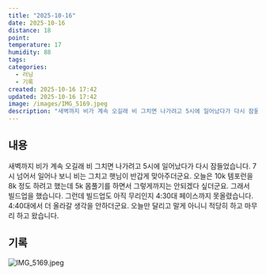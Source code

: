 ```yaml
---
title: "2025-10-16"
date: 2025-10-16
distance: 18
point:
temperature: 17
humidity: 88
tags:
categories:
  - 러닝
  - 기록
created: 2025-10-16 17:42
updated: 2025-10-16 17:42
image: /images/IMG_5169.jpeg
description: "새벽까지 비가 계속 오길래 비 그치면 나가려고 5시에 일어났다가 다시 잠들었습니다. 7시 넘어서 일어나 보니 비는 그치고 햇님이 반갑게 맞아주더군요. 오늘은 10k 템포런을 8k 정도 하려고 했는데 5k 몸풀기를 하면서 그렇게까지는 안되겠다 싶더군요. 그래서 빌드업을 했습니다. 그런데 "
---
```

## 내용
새벽까지 비가 계속 오길래 비 그치면 나가려고 5시에 일어났다가 다시 잠들었습니다. 7시 넘어서 일어나 보니 비는 그치고 햇님이 반갑게 맞아주더군요.
오늘은 10k 템포런을 8k 정도 하려고 했는데 5k 몸풀기를 하면서 그렇게까지는 안되겠다 싶더군요. 그래서 빌드업을 했습니다. 그런데 빌드업도 아직 무리인지 4:30대 페이스까지 못올렸습니다. 4:40대에서 더 올라갈 생각을 안하더군요. 오늘만 달리고 말게 아니니 적당히 하고 마무리 하고 왔습니다.

## 기록

![IMG_5169.jpeg](/images/IMG_5169.jpeg)
